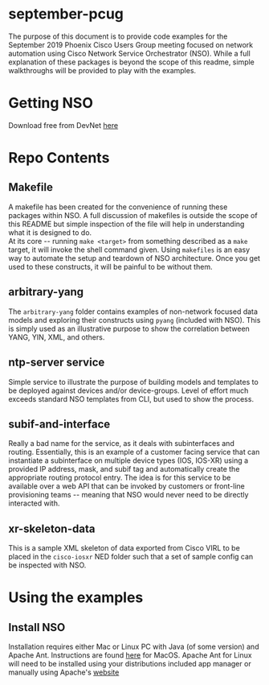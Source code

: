 # september-pcug

The purpose of this document is to provide code examples for the September 2019 Phoenix Cisco Users Group meeting focused on network automation using Cisco Network Service Orchestrator (NSO).
While a full explanation of these packages is beyond the scope of this readme, simple walkthroughs will be provided to play with the examples.  

# Getting NSO

Download free from DevNet [here](https://developer.cisco.com/docs/nso/#!getting-nso)

# Repo Contents

## Makefile

A makefile has been created for the convenience of running these packages within NSO.  A full discussion of makefiles is outside the scope of this README but simple inspection of the file will help in understanding what it is designed to do.  
At its core -- running `make <target>` from something described as a `make` target, it will invoke the shell command given.  Using `makefiles` is an easy way to automate the setup and teardown of NSO architecture.  Once you get used to these constructs, it will be painful to be without them.

## arbitrary-yang

The `arbitrary-yang` folder contains examples of non-network focused data models and exploring their constructs using `pyang` (included with NSO).  This is simply used as an illustrative purpose to show the correlation between YANG, YIN, XML, and others.

## ntp-server service

Simple service to illustrate the purpose of building models and templates to be deployed against devices and/or device-groups.  Level of effort much exceeds standard NSO templates from CLI, but used to show the process.

## subif-and-interface

Really a bad name for the service, as it deals with subinterfaces and routing.  Essentially, this is an example of a customer facing service that can instantiate a subinterface on multiple device types (IOS, IOS-XR) using a provided IP address, mask, and subif tag and automatically create the appropriate routing protocol entry.  The idea is for this service to be available over a web API that can be invoked by customers or front-line provisioning teams -- meaning that NSO would never need to be directly interacted with.

## xr-skeleton-data

This is a sample XML skeleton of data exported from Cisco VIRL to be placed in the `cisco-iosxr` NED folder such that a set of sample config can be inspected with NSO.

# Using the examples

## Install NSO

Installation requires either Mac or Linux PC with Java (of some version) and Apache Ant.
Instructions are found [here](https://www.cisco.com/c/en/us/support/docs/cloud-systems-management/network-services-orchestrator/200528-Installion-of-NCS-NSO-Natively-on-a-MAC.html) for MacOS.  Apache Ant for Linux will need to be installed using your distributions included app manager or manually using Apache's [website](https://ant.apache.org/manual/install.html)

